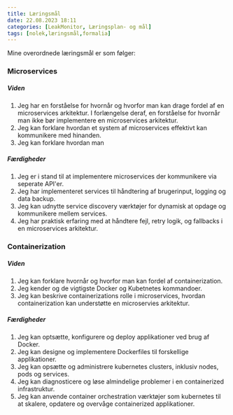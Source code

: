 ```yaml
---
title: Læringsmål
date: 22.08.2023 18:11
categories: [LeakMonitor, Læringsplan- og mål]
tags: [nolek,læringsmål,formalia]
---
```


Mine overordnede læringsmål er som følger:

### Microservices
##### Viden
1. Jeg har en forståelse for hvornår og hvorfor man kan drage fordel af en microservices arkitektur. I forlængelse deraf, en forståelse for hvornår man ikke bør implementere en microservices arkitektur.
2. Jeg kan forklare hvordan et system af microservices effektivt kan kommunikere med hinanden.
3. Jeg kan forklare hvordan man 

##### Færdigheder
1. Jeg er i stand til at implementere microservices der kommunikere via seperate API'er. 
2. Jeg har implementeret services til håndtering af brugerinput, logging og data backup. 
3. Jeg kan udnytte service discovery værktøjer for dynamisk at opdage og kommunikere mellem services.
4. Jeg har praktisk erfaring med at håndtere fejl, retry logik, og fallbacks i en microservices arkitektur.

### Containerization
##### Viden
1. Jeg kan forklare hvornår og hvorfor man kan fordel af containerization. 
3. Jeg kender og de vigtigste Docker og Kubetnetes kommandoer.
4. Jeg kan beskrive containerizations rolle i microservices, hvordan containerization kan understøtte en microservies arkitektur. 
##### Færdigheder
1. Jeg kan optsætte, konfigurere og deploy applikationer ved brug af Docker. 
2. Jeg kan designe og implementere Dockerfiles til forskellige applikationer. 
3. Jeg kan opsætte og administrere kubernetes clusters, inklusiv nodes, pods og services. 
4. Jeg kan diagnosticere og løse almindelige problemer i en containerized infrastruktur. 
5. Jeg kan anvende container orchestration værktøjer som kubernetes til at skalere, opdatere og overvåge containerized applikationer. 
